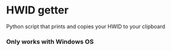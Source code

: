 # HWID getter
Python script that prints and copies your HWID to your clipboard
### Only works with Windows OS
